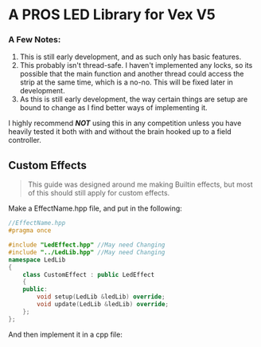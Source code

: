 # A PROS LED Library for Vex V5

### A Few Notes:
1) This is still early development, and as such only has basic features.
2) This probably isn't thread-safe. I haven't implemented any locks, so its possible that the main function and another thread could access the strip at the same time, which is a no-no. This will be fixed later in development.
3) As this is still early development, the way certain things are setup are bound to change as I find better ways of implementing it.

I highly recommend __*NOT*__ using this in any competition unless you have heavily tested it both with and without the brain hooked up to a field controller.


## Custom Effects

> This guide was designed around me making Builtin effects, but most of this should still apply for custom effects.

Make a EffectName.hpp file, and put in the following:

```cpp
//EffectName.hpp
#pragma once

#include "LedEffect.hpp" //May need Changing
#include "../LedLib.hpp" //May need Changing
namespace LedLib
{
    class CustomEffect : public LedEffect
    {
    public:
        void setup(LedLib &ledLib) override;
        void update(LedLib &ledLib) override;
    };
};
```

And then implement it in a cpp file:

